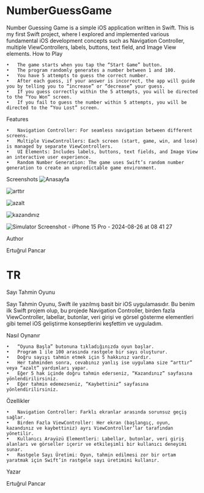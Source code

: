 # NumberGuessGame
Number Guessing Game is a simple iOS application written in Swift. This is my first Swift project, where I explored and implemented various fundamental iOS development concepts such as Navigation Controller, multiple ViewControllers, labels, buttons, text field, and Image View elements.
How to Play

	•	The game starts when you tap the “Start Game” button.
	•	The program randomly generates a number between 1 and 100.
	•	You have 5 attempts to guess the correct number.
	•	After each guess, if your answer is incorrect, the app will guide you by telling you to “increase” or “decrease” your guess.
	•	If you guess correctly within the 5 attempts, you will be directed to the “You Won” screen.
	•	If you fail to guess the number within 5 attempts, you will be directed to the “You Lost” screen.
Features

	•	Navigation Controller: For seamless navigation between different screens.
	•	Multiple ViewControllers: Each screen (start, game, win, and lose) is managed by separate ViewControllers.
	•	UI Elements: Includes labels, buttons, text fields, and Image View an interactive user experience.
	•	Random Number Generation: The game uses Swift’s random number generation to create an unpredictable game environment.

Screenshots
![Anasayfa](https://github.com/user-attachments/assets/c2d07565-dca6-4eec-bcb3-f51bb6096eba)

![arttır](https://github.com/user-attachments/assets/6058cb50-e5db-4a40-8858-6c7370f1e529)


![azalt](https://github.com/user-attachments/assets/521326f1-f112-4463-acf9-3b244875ffd3)


![kazandınız](https://github.com/user-attachments/assets/3d501e6c-528a-449e-86e9-9bc192d4e705)

![Simulator Screenshot - iPhone 15 Pro - 2024-08-26 at 08 41 27](https://github.com/user-attachments/assets/d0f30aa2-2b4d-4245-b38d-a5f0f71d005a)



Author

Ertuğrul Pancar

# TR
Sayı Tahmin Oyunu

Sayı Tahmin Oyunu, Swift ile yazılmış basit bir iOS uygulamasıdır. Bu benim ilk Swift projem olup, bu projede Navigation Controller, birden fazla ViewController, labellar, butonlar, veri girişi ve görsel gösterme elementleri gibi temel iOS geliştirme konseptlerini keşfettim ve uyguladım.

Nasıl Oynanır

	•	“Oyuna Başla” butonuna tıkladığınızda oyun başlar.
	•	Program 1 ile 100 arasında rastgele bir sayı oluşturur.
	•	Doğru sayıyı tahmin etmek için 5 hakkınız vardır.
	•	Her tahminden sonra, cevabınız yanlış ise uygulama size “arttır” veya “azalt” yardımları yapar.
	•	Eğer 5 hak içinde doğru tahmin ederseniz, “Kazandınız” sayfasına yönlendirilirsiniz.
	•	Eğer tahmin edemezseniz, “Kaybettiniz” sayfasına yönlendirilirsiniz.

Özellikler

	•	Navigation Controller: Farklı ekranlar arasında sorunsuz geçiş sağlar.
	•	Birden Fazla ViewController: Her ekran (başlangıç, oyun, kazandınız ve kaybettiniz) ayrı ViewController’lar tarafından yönetilir.
	•	Kullanıcı Arayüzü Elementleri: Labellar, butonlar, veri giriş alanları ve görseller içerir ve etkileşimli bir kullanıcı deneyimi sunar.
	•	Rastgele Sayı Üretimi: Oyun, tahmin edilmesi zor bir ortam yaratmak için Swift’in rastgele sayı üretimini kullanır.
Yazar

Ertuğrul Pancar
